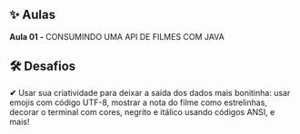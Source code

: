 ## ✨ Aulas

**Aula 01 -** CONSUMINDO UMA API DE FILMES COM JAVA

## 🛠️ Desafios

**✔** Usar sua criatividade para deixar a saída dos dados mais bonitinha: usar emojis com código UTF-8, mostrar a nota do filme como estrelinhas, decorar o terminal com cores, negrito e itálico usando códigos ANSI, e mais!
